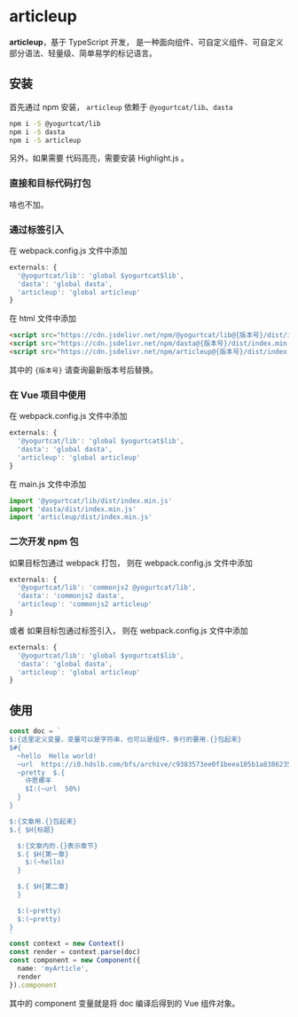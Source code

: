 # **articleup**

**articleup**，基于 TypeScript 开发，
是一种面向组件、可自定义组件、可自定义部分语法、轻量级、简单易学的标记语言。



## **安装**

首先通过 npm 安装，
`articleup` 依赖于 `@yogurtcat/lib`、`dasta`

```sh
npm i -S @yogurtcat/lib
npm i -S dasta
npm i -S articleup
```

另外，如果需要 代码高亮，需要安装 Highlight.js 。

### **直接和目标代码打包**

啥也不加。

### **通过标签引入**

在 webpack.config.js 文件中添加

```JavaScript
externals: {
  '@yogurtcat/lib': 'global $yogurtcat$lib',
  'dasta': 'global dasta',
  'articleup': 'global articleup'
}
```

在 html 文件中添加

```HTML
<script src="https://cdn.jsdelivr.net/npm/@yogurtcat/lib@{版本号}/dist/index.min.js"></script>
<script src="https://cdn.jsdelivr.net/npm/dasta@{版本号}/dist/index.min.js"></script>
<script src="https://cdn.jsdelivr.net/npm/articleup@{版本号}/dist/index.min.js"></script>
```

其中的 `{版本号}` 请查询最新版本号后替换。

### **在 Vue 项目中使用**

在 webpack.config.js 文件中添加

```JavaScript
externals: {
  '@yogurtcat/lib': 'global $yogurtcat$lib',
  'dasta': 'global dasta',
  'articleup': 'global articleup'
}
```

在 main.js 文件中添加

```JavaScript
import '@yogurtcat/lib/dist/index.min.js'
import 'dasta/dist/index.min.js'
import 'articleup/dist/index.min.js'
```

### **二次开发 npm 包**

如果目标包通过 webpack 打包，
则在 webpack.config.js 文件中添加

```JavaScript
externals: {
  '@yogurtcat/lib': 'commonjs2 @yogurtcat/lib',
  'dasta': 'commonjs2 dasta',
  'articleup': 'commonjs2 articleup'
}
```

或者
如果目标包通过标签引入，
则在 webpack.config.js 文件中添加

```JavaScript
externals: {
  '@yogurtcat/lib': 'global $yogurtcat$lib',
  'dasta': 'global dasta',
  'articleup': 'global articleup'
}
```



## **使用**

```TypeScript
const doc = `
$:{这里定义变量，变量可以是字符串，也可以是组件，多行的要用.{}包起来}
$#{
  ~hello  Hello world!
  ~url  https://i0.hdslb.com/bfs/archive/c9383573ee0f1beea105b1a83862357d88210388.jpg
  ~pretty  $.{
    许愿椰羊
    $I:(~url  50%)
  }
}

$:{文章用.{}包起来}
$.{ $H{标题}

  $:{文章内的.{}表示章节}
  $.{ $H{第一章}
    $:(~hello)
  }

  $.{ $H{第二章}
  }

  $:(~pretty)
  $:(~pretty)
}
`
const context = new Context()
const render = context.parse(doc)
const component = new Component({
  name: 'myArticle',
  render
}).component
```

其中的 component 变量就是将 doc 编译后得到的 Vue 组件对象。
